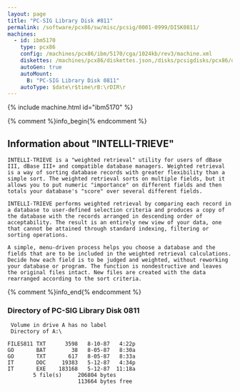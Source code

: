 ```yaml
---
layout: page
title: "PC-SIG Library Disk #811"
permalink: /software/pcx86/sw/misc/pcsig/0001-0999/DISK0811/
machines:
  - id: ibm5170
    type: pcx86
    config: /machines/pcx86/ibm/5170/cga/1024kb/rev3/machine.xml
    diskettes: /machines/pcx86/diskettes.json,/disks/pcsigdisks/pcx86/diskettes.json
    autoGen: true
    autoMount:
      B: "PC-SIG Library Disk 0811"
    autoType: $date\r$time\rB:\rDIR\r
---
```


{% include machine.html id="ibm5170" %}

{% comment %}info_begin{% endcomment %}

## Information about "INTELLI-TRIEVE"

    INTELLI-TRIEVE is a "weighted retrieval" utility for users of dBase
    III, dBase III+ and compatible database managers. Weighted retrieval
    is a way of sorting database records with greater flexibility than a
    simple sort. The weighted retrieval sorts on multiple fields, but it
    allows you to put numeric "importance" on different fields and then
    totals your database's "score" over several different fields.
    
    INTELLI-TRIEVE performs weighted retrieval by comparing each record in
    a database to user-defined selection criteria and produces a copy of
    the database with the records arranged in descending order of
    acceptability. The result is an entirely new view of your data, one
    that cannot be attained through standard indexing, filtering or
    sorting operations.
    
    A simple, menu-driven process helps you choose a database and the
    fields that are to be included in the weighted retrieval calculations.
    Decide how each field is to be judged and weighted, without reworking
    your database or program. The function is nondestructive and leaves
    the original files intact. New files are created with the data
    rearranged according to the sort criteria.
{% comment %}info_end{% endcomment %}


### Directory of PC-SIG Library Disk 0811

     Volume in drive A has no label
     Directory of A:\

    FILES811 TXT      3598   8-10-87   4:22p
    GO       BAT        38   8-05-87   8:30a
    GO       TXT       617   8-05-87   8:33a
    IT       DOC     19383   5-12-87   4:34p
    IT       EXE    183168   5-12-87  11:18a
            5 file(s)     206804 bytes
                          113664 bytes free

